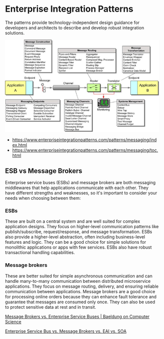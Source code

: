 # Enterprise Integration Patterns

The patterns provide technology-independent design guidance for developers and architects to describe and develop robust integration solutions.

![image](../../media/Enterprise-Integration-Patterns-image1.jpg)

- https://www.enterpriseintegrationpatterns.com/patterns/messaging/index.html
- https://www.enterpriseintegrationpatterns.com/patterns/messaging/toc.html

## ESB vs Message Brokers

Enterprise service buses (ESBs) and message brokers are both messaging middlewares that help applications communicate with each other. They have different strengths and weaknesses, so it's important to consider your needs when choosing between them:

### ESBs

These are built on a central system and are well suited for complex application designs. They focus on higher-level communication patterns like publish/subscribe, request/response, and message transformation. ESBs also provide a higher-level abstraction, often including business-level features and logic. They can be a good choice for simple solutions for monolithic applications or apps with few services. ESBs also have robust transactional handling capabilities.

### Message brokers

These are better suited for simple asynchronous communication and can handle many-to-many communication between distributed microservice applications. They focus on message routing, delivery, and ensuring reliable communication between applications. Message brokers are a good choice for processing online orders because they can enhance fault tolerance and guarantee that messages are consumed only once. They can also be used to protect sensitive data at rest and in transit.

[Message Brokers vs. Enterprise Service Buses | Baeldung on Computer Science](https://www.baeldung.com/cs/message-broker-vs-esb)

[Enterprise Service Bus vs. Message Brokers vs. EAI vs. SOA](https://www.linkedin.com/pulse/enterprise-service-bus-vs-message-brokers-eai-soa-anuj-varma/)
